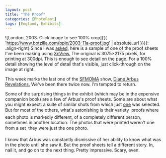 ```yaml
---
layout: post
title: "The Proof"
categories: [PhotoRant]
tags: [England, Exhibits]
---
```



![London, 2003. Click image to see 100% crop]({{ 'https://www.botzilla.com/bpix/2003-11a-proof.jpg' | absolute_url }}){: .align-right}
Since I was <a href="/blog/archives/000277.html">asked,</a> here is a sample of one of the proof sheets I've been making using <a href="http://www.xnview.com">XnView.</a> The original is 3075&#215;2175 pixels, for printing at 300dpi. This is enough to see detail on the page. For a 100% detail showing the level of detail that's visible, just click-through on the image at right.

This week marks the last one of the <a href="http://www.sfmoma.org/">SFMOMA</a> show, <a href="http://www.sfmoma.org/exhibitions/exhib_detail.asp?id=108&click=arbus_from_homepage">Diane Arbus Revelations.</a> We've been there twice now. I'm tempted to return.

Some of the surprising things in the exhibit (which may be in the expensive companion book) are a few of Arbus's proof sheets. Some are about what you might expect: a suite of similar shots from which just <a href="http://www.masters-of-photography.com/A/arbus/arbus_twins_full.html">one</a> was selected. But for most of the others, what's astonishing is their variety &#151; proofs where each photo is markedly different, of a completely different person, sometimes in another location. The photos that were printed weren't one from a set &#151; they were just the one photo.

I know that Arbus was constantly dismissive of her ability to know what was in the photo until she saw it. But the proof sheets tell a different story. In, nail it, and go on to the next thing. Pretty impressive. Scary, even.
